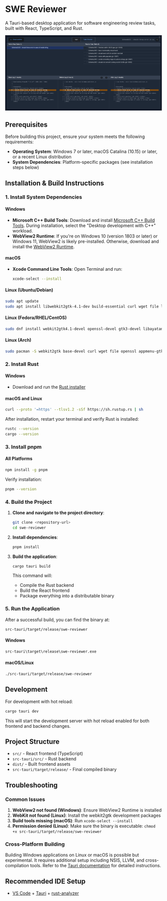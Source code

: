 # SWE Reviewer

A Tauri-based desktop application for software engineering review tasks, built with React, TypeScript, and Rust.

![SWE Reviewer Screenshot](public/screenshot.png)

## Prerequisites

Before building this project, ensure your system meets the following requirements:

- **Operating System**: Windows 7 or later, macOS Catalina (10.15) or later, or a recent Linux distribution
- **System Dependencies**: Platform-specific packages (see installation steps below)

## Installation & Build Instructions

### 1. Install System Dependencies

#### Windows
- **Microsoft C++ Build Tools**: Download and install [Microsoft C++ Build Tools](https://visualstudio.microsoft.com/visual-cpp-build-tools/). During installation, select the "Desktop development with C++" workload.
- **WebView2 Runtime**: If you're on Windows 10 (version 1803 or later) or Windows 11, WebView2 is likely pre-installed. Otherwise, download and install the [WebView2 Runtime](https://developer.microsoft.com/en-us/microsoft-edge/webview2/).

#### macOS
- **Xcode Command Line Tools**: Open Terminal and run:
  ```bash
  xcode-select --install
  ```

#### Linux (Ubuntu/Debian)
```bash
sudo apt update
sudo apt install libwebkit2gtk-4.1-dev build-essential curl wget file libxdo-dev libssl-dev libayatana-appindicator3-dev librsvg2-dev
```

#### Linux (Fedora/RHEL/CentOS)
```bash
sudo dnf install webkit2gtk4.1-devel openssl-devel gtk3-devel libayatana-appindicator-gtk3-devel librsvg2-devel
```

#### Linux (Arch)
```bash
sudo pacman -S webkit2gtk base-devel curl wget file openssl appmenu-gtk-module gtk3 libappindicator-gtk3 librsvg libxdo
```

### 2. Install Rust

#### Windows
- Download and run the [Rust installer](https://www.rust-lang.org/tools/install)

#### macOS and Linux
```bash
curl --proto '=https' --tlsv1.2 -sSf https://sh.rustup.rs | sh
```

After installation, restart your terminal and verify Rust is installed:
```bash
rustc --version
cargo --version
```

### 3. Install pnpm

#### All Platforms
```bash
npm install -g pnpm
```

Verify installation:
```bash
pnpm --version
```

### 4. Build the Project

1. **Clone and navigate to the project directory**:
   ```bash
   git clone <repository-url>
   cd swe-reviewer
   ```

2. **Install dependencies**:
   ```bash
   pnpm install
   ```

3. **Build the application**:
   ```bash
   cargo tauri build
   ```

   This command will:
   - Compile the Rust backend
   - Build the React frontend
   - Package everything into a distributable binary

### 5. Run the Application

After a successful build, you can find the binary at:

```
src-tauri/target/release/swe-reviewer
```

#### Windows
```cmd
src-tauri\target\release\swe-reviewer.exe
```

#### macOS/Linux
```bash
./src-tauri/target/release/swe-reviewer
```

## Development

For development with hot reload:

```bash
cargo tauri dev
```

This will start the development server with hot reload enabled for both frontend and backend changes.

## Project Structure

- `src/` - React frontend (TypeScript)
- `src-tauri/src/` - Rust backend
- `dist/` - Built frontend assets
- `src-tauri/target/release/` - Final compiled binary

## Troubleshooting

### Common Issues

1. **WebView2 not found (Windows)**: Ensure WebView2 Runtime is installed
2. **WebKit not found (Linux)**: Install the webkit2gtk development packages
3. **Build tools missing (macOS)**: Run `xcode-select --install`
4. **Permission denied (Linux)**: Make sure the binary is executable: `chmod +x src-tauri/target/release/swe-reviewer`

### Cross-Platform Building

Building Windows applications on Linux or macOS is possible but experimental. It requires additional setup including NSIS, LLVM, and cross-compilation tools. Refer to the [Tauri documentation](https://v2.tauri.app/distribute/windows-installer/) for detailed instructions.

## Recommended IDE Setup

- [VS Code](https://code.visualstudio.com/) + [Tauri](https://marketplace.visualstudio.com/items?itemName=tauri-apps.tauri-vscode) + [rust-analyzer](https://marketplace.visualstudio.com/items?itemName=rust-lang.rust-analyzer)
